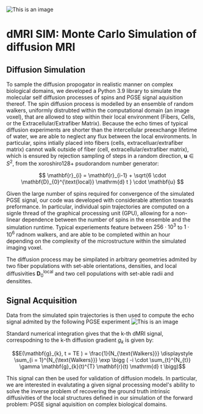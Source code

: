 
![This is an image](https://github.com/jacobblum/dMRI-MCSIM/blob/main/images/github_logo.PNG)
# dMRI SIM: Monte Carlo Simulation of diffusion MRI

## Diffusion Simulation
To sample the diffusion propogator in realistic manner on complex biological domains, we developed a Python 3.9 library to simulate the molecular self diffusion processes of spins and PGSE signal aquisition thereof. The spin diffusion process is modelled by an ensemble of random walkers, 
uniformly distrubted within the computational domain (an image voxel),   that are allowed to step within their local environment (Fibers, Cells, or the Extracellular/Extrafiber Matrix). Because the echo times of typical diffusion experiments are shorter than the intercellular preexchange lifetime of water, we are able to neglect any flux between the local environments. In particular, spins intially placed into fibers (cells, extracelluar/extrafiber matrix) cannot walk outside of fiber (cell, extracellular/extrafiber matrix), which is ensured by rejection sampling of steps in a random direction,  $\mathbf{u} \in S^{2}$, from the xoroshiro128+ psudorandom number generator:

$$
    \mathbf{r}_{i} = \mathbf{r}_{i-1} + \sqrt{6 \cdot \mathbf{D}_{0}^{\text{local}} \mathrm{d} t }  \cdot \mathbf{u} 
$$

Given the large number of spins required for convergence of the simulated PGSE signal, our code was developed with considerable 
attention towards preformance. In particular, individual spin trajectories are computed on a signle thread of the 
graphical processing unit (GPU), allowing for a non-linear dependence between the number of spins in the ensemble and the simulation runtime. 
Typical experiements feature between $256 \cdot 10^{3}$ to $1 \cdot 10^{6}$ radnom walkers, and are able to be completed within an hour depending on the 
complexity of the microstructure within the simulated imaging voxel. 

The diffusion process may be simpilated in arbitrary geometries admited by two fiber populations with set-able orientations, densities, and 
local diffusivities $\mathbf{D}_{0}^{\text{local}}$ and two cell populations with set-able radii and densitites.

## Signal Acquisition
Data from the simulated spin trajectories is then used to compute the echo signal admited by the following PGSE experiment
![This is an image](https://github.com/jacobblum/dMRI-MCSIM/blob/main/images/PGSE_sequence.png)

Standard numerical integration gives that the k-th dMRI signal, correspodning to the k-th diffusion gradient $g_{k}$ is given by:

$$E(\mathbf{g}_{k}, t = TE ) = \frac{1}{N_{\text{Walkers}}} \displaystyle \sum_{i = 1}^{N_{\text{Walkers}}} \exp \bigg ( -i \cdot \sum_{t}^{N_{t}} \gamma \mathbf{g}_{k}(t)^{T} \mathbf{r}(t) \mathrm{d} t \bigg)$$

This signal can then be used for validation of diffusion models. In particular, we are interested in evalutating a given signal processing model's ability 
to solve the inverse problem of recovering the ground truth intrinsic diffusivities of the local structures defined in our simulation of the forward problem: PGSE signal aquisition on complex biological domains. 
